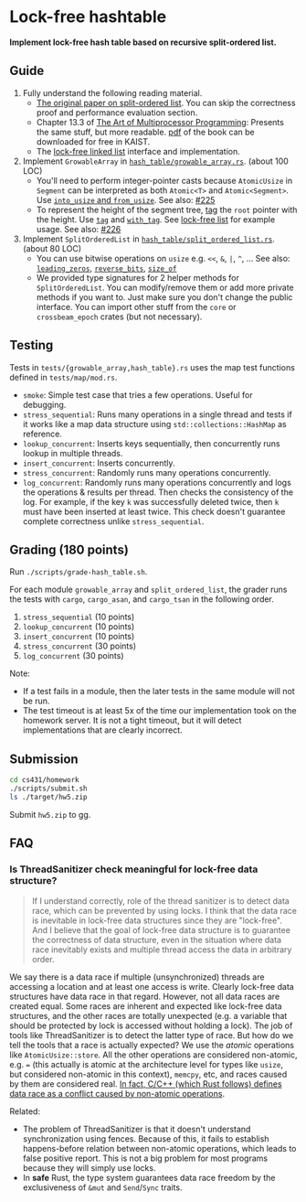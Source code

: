 # Lock-free hashtable
**Implement lock-free hash table based on recursive split-ordered list.**

## Guide
1. Fully understand the following reading material.
    + [The original paper on split-ordered list](https://dl.acm.org/doi/abs/10.1145/1147954.1147958).
      You can skip the correctness proof and performance evaluation section.
    + Chapter 13.3 of [The Art of Multiprocessor Programming](https://www.amazon.com/Art-Multiprocessor-Programming-Revised-Reprint/dp/0123973376):
      Presents the same stuff, but more readable.
      [pdf](https://dl.acm.org/doi/book/10.5555/2385452) of the book can be downloaded for free in KAIST.
    + The [lock-free linked list](https://github.com/kaist-cp/cs431/blob/main/lockfree/src/list.rs) interface and implementation.
1. Implement `GrowableArray` in [`hash_table/growable_array.rs`](../src/hash_table/growable_array.rs). (about 100 LOC)
    * You'll need to perform integer-pointer casts because `AtomicUsize` in `Segment` can be interpreted as both `Atomic<T>` and `Atomic<Segment>`.
      Use [`into_usize` and `from_usize`](https://docs.rs/crossbeam/*/crossbeam/epoch/trait.Pointer.html).
      See also: [#225](https://github.com/kaist-cp/cs431/issues/225)
    * To represent the height of the segment tree, [tag](https://en.wikipedia.org/wiki/Tagged_pointer) the `root` pointer with the height.
      Use [`tag`](https://docs.rs/crossbeam/*/crossbeam/epoch/struct.Shared.html#method.tag) and [`with_tag`](https://docs.rs/crossbeam/*/crossbeam/epoch/struct.Shared.html#method.with_tag).
      See [lock-free list](https://github.com/kaist-cp/cs431/blob/main/lockfree/src/list.rs) for example usage.
      See also: [#226](https://github.com/kaist-cp/cs431/issues/226)
1. Implement `SplitOrderedList` in [`hash_table/split_ordered_list.rs`](../src/hash_table/split_ordered_list.rs). (about 80 LOC)
    * You can use bitwise operations on `usize` e.g. `<<`, `&`, `|`, `^`, ...
      See also: [`leading_zeros`](https://doc.rust-lang.org/std/primitive.usize.html#method.leading_zeros), [`reverse_bits`](https://doc.rust-lang.org/std/primitive.usize.html#method.reverse_bits), [`size_of`](https://doc.rust-lang.org/std/mem/fn.size_of.html)
    * We provided type signatures for 2 helper methods for `SplitOrderedList`.
      You can modify/remove them or add more private methods if you want to.
      Just make sure you don't change the public interface. You can import other stuff from the `core` or `crossbeam_epoch` crates (but not necessary).

## Testing
Tests in `tests/{growable_array,hash_table}.rs` uses the map test functions defined in `tests/map/mod.rs`.
* `smoke`:
  Simple test case that tries a few operations. Useful for debugging.
* `stress_sequential`:
  Runs many operations in a single thread and tests if it works like a map data structure using `std::collections::HashMap` as reference.
* `lookup_concurrent`:
  Inserts keys sequentially, then concurrently runs lookup in multiple threads.
* `insert_concurrent`:
  Inserts concurrently.
* `stress_concurrent`:
  Randomly runs many operations concurrently.
* `log_concurrent`:
  Randomly runs many operations concurrently and logs the operations & results per thread.
  Then checks the consistency of the log.
  For example, if the key `k` was successfully deleted twice, then `k` must have been inserted at least twice.
  This check doesn't guarantee complete correctness unlike `stress_sequential`.

## Grading (180 points)
Run `./scripts/grade-hash_table.sh`.

For each module `growable_array` and `split_ordered_list`,
the grader runs the tests with `cargo`, `cargo_asan`, and `cargo_tsan` in the following order.
1. `stress_sequential` (10 points)
2. `lookup_concurrent` (10 points)
3. `insert_concurrent` (10 points)
4. `stress_concurrent` (30 points)
5. `log_concurrent` (30 points)

Note:
* If a test fails in a module, then the later tests in the same module will not be run.
* The test timeout is at least 5x of the time our implementation took on the homework server.
  It is not a tight timeout, but it will detect implementations that are clearly incorrect.


## Submission
```bash
cd cs431/homework
./scripts/submit.sh
ls ./target/hw5.zip
```
Submit `hw5.zip` to gg.


## FAQ

### Is ThreadSanitizer check meaningful for lock-free data structure?
> If I understand correctly, role of the thread sanitizer is to detect data race, which can be prevented by using locks.
> I think that the data race is inevitable in lock-free data structures since they are "lock-free".
> And I believe that the goal of lock-free data structure is to guarantee the correctness of data structure,
> even in the situation where data race inevitably exists and multiple thread access the data in arbitrary order.

We say there is a data race if multiple (unsynchronized) threads are accessing a location and at least one access is write.
Clearly lock-free data structures have data race in that regard.
However, not all data races are created equal.
Some races are inherent and expected like lock-free data structures, and the other races are totally unexpected
(e.g. a variable that should be protected by lock is accessed without holding a lock).
The job of tools like ThreadSanitizer is to detect the latter type of race.
But how do we tell the tools that a race is actually expected?
We use the *atomic* operations like `AtomicUsize::store`.
All the other operations are considered non-atomic,
e.g. `=` (this actually is atomic at the architecture level for types like `usize`, but considered non-atomic in this context), `memcpy`, etc,
and races caused by them are considered real.
[In fact, C/C++ (which Rust follows) defines data race as a conflict caused by non-atomic operations](https://en.cppreference.com/w/cpp/language/memory_model#Threads_and_data_races).

Related:
* The problem of ThreadSanitizer is that it doesn't understand synchronization using fences. Because of this, it fails to establish happens-before relation between non-atomic operations, which leads to false positive report. This is not a big problem for most programs because they will simply use locks.
* In **safe** Rust, the type system guarantees data race freedom by the exclusiveness of `&mut` and  `Send`/`Sync` traits.

